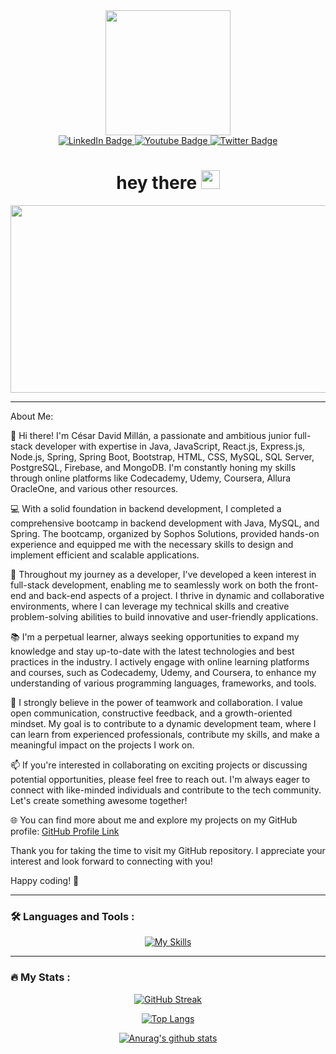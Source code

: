 <div id="header" align="center">
  <img src="https://media.giphy.com/media/i1JHRZSXO9LZZDHqii/giphy.gif" width="200"/>
  <div id="badges">
  <a href="https://www.linkedin.com/in/cesardavidmillan" target="_blank">
    <img src="https://img.shields.io/badge/LinkedIn-blue?style=for-the-badge&logo=linkedin&logoColor=white" alt="LinkedIn Badge"/>
  </a>
  <a href="your-youtube-URL">
    <img src="https://img.shields.io/badge/YouTube-red?style=for-the-badge&logo=youtube&logoColor=white" alt="Youtube Badge"/>
  </a>
  <a href="https://twitter.com/david_millan05" target="_blank">
    <img src="https://img.shields.io/badge/Twitter-blue?style=for-the-badge&logo=twitter&logoColor=white" alt="Twitter Badge"/>
  </a>
</div>
  <img src="https://komarev.com/ghpvc/?username=davidmillan5&style=flat-square&color=blue" alt=""/>
  
  <h1>
  hey there
  <img src="https://media.giphy.com/media/hvRJCLFzcasrR4ia7z/giphy.gif" width="30px"/>
</h1>
  
</div>

<div align="center">
  <img src="https://media.giphy.com/media/dWesBcTLavkZuG35MI/giphy.gif" width="600" height="300"/>
</div>

---

About Me:

👋 Hi there! I'm César David Millán, a passionate and ambitious junior full-stack developer with expertise in Java, JavaScript, React.js, Express.js, Node.js, Spring, Spring Boot, Bootstrap, HTML, CSS, MySQL, SQL Server, PostgreSQL, Firebase, and MongoDB. I'm constantly honing my skills through online platforms like Codecademy, Udemy, Coursera, Allura OracleOne, and various other resources.

💻 With a solid foundation in backend development, I completed a comprehensive bootcamp in backend development with Java, MySQL, and Spring. The bootcamp, organized by Sophos Solutions, provided hands-on experience and equipped me with the necessary skills to design and implement efficient and scalable applications.

🌟 Throughout my journey as a developer, I've developed a keen interest in full-stack development, enabling me to seamlessly work on both the front-end and back-end aspects of a project. I thrive in dynamic and collaborative environments, where I can leverage my technical skills and creative problem-solving abilities to build innovative and user-friendly applications.

📚 I'm a perpetual learner, always seeking opportunities to expand my knowledge and stay up-to-date with the latest technologies and best practices in the industry. I actively engage with online learning platforms and courses, such as Codecademy, Udemy, and Coursera, to enhance my understanding of various programming languages, frameworks, and tools.

🚀 I strongly believe in the power of teamwork and collaboration. I value open communication, constructive feedback, and a growth-oriented mindset. My goal is to contribute to a dynamic development team, where I can learn from experienced professionals, contribute my skills, and make a meaningful impact on the projects I work on.

📫 If you're interested in collaborating on exciting projects or discussing potential opportunities, please feel free to reach out. I'm always eager to connect with like-minded individuals and contribute to the tech community. Let's create something awesome together!

🌐 You can find more about me and explore my projects on my GitHub profile: [GitHub Profile Link](https://github.com/davidmillan5)

Thank you for taking the time to visit my GitHub repository. I appreciate your interest and look forward to connecting with you!

Happy coding! 🚀


---

### :hammer_and_wrench: Languages and Tools :

<div align="center">

[![My Skills](https://skillicons.dev/icons?i=html,css,bootstrap,js,react,java,nodejs,mongodb,androidstudio,firebase,spring,py,mysql,sqlite,postgres,sequelize,github,git)](https://skillicons.dev)

</div>

---

### :fire: My Stats :

<div align="center">
  
[![GitHub Streak](https://streak-stats.demolab.com/?user=davidmillan5&theme=dracula)](https://git.io/streak-stats)

[![Top Langs](https://github-readme-stats.vercel.app/api/top-langs/?username=davidmillan5&layout=compact&theme=dracula)](https://github.com/anuraghazra/github-readme-stats)

[![Anurag's github stats](https://github-readme-stats.vercel.app/api?username=davidmillan5&theme=dracula&show_icons=true)](https://github.com/anuraghazra/github-readme-stats)

</div>


